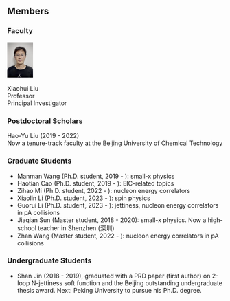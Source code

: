 ## Members 
### Faculty 

 <img src="./xiaohuiliu.png" width=12% height=12% >

Xiaohui Liu\
Professor \
Principal Investigator 

### Postdoctoral Scholars
Hao-Yu Liu (2019 - 2022)\
Now a tenure-track faculty at the Beijing University of Chemical Technology

### Graduate Students
- Manman Wang (Ph.D. student, 2019 - ): small-x physics
- Haotian Cao (Ph.D. student, 2019 - ): EIC-related topics   
- Zihao Mi (Ph.D. student, 2022 - ): nucleon energy correlators  
- Xiaolin Li (Ph.D. student, 2023 - ): spin physics 
- Guorui Li (Ph.D. student, 2023 - ): jettiness, nucleon energy correlators in pA collisions
- Jiaqian Sun (Master student, 2018 - 2020): small-x physics. Now a high-school teacher in Shenzhen (深圳)
- Zhan Wang (Master student, 2022 - ): nucleon energy correlators in pA collisions 

### Undergraduate Students
- Shan Jin (2018 - 2019), graduated with a PRD paper (first author) on 2-loop N-jettiness soft function and the Beijing outstanding undergraduate thesis award. Next: Peking University to pursue his Ph.D. degree. 
